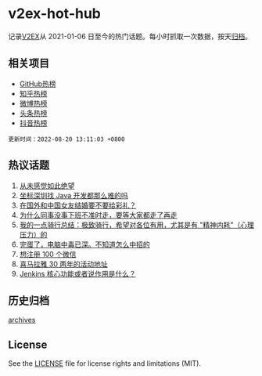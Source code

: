 # v2ex-hot-hub

 记录[V2EX](https://www.v2ex.com/)从 2021-01-06 日至今的热门话题。每小时抓取一次数据，按天[归档](archives)。
 
 ## 相关项目

- [GitHub热榜](https://github.com/lonnyzhang423/github-hot-hub)
- [知乎热榜](https://github.com/lonnyzhang423/zhihu-hot-hub)
- [微博热榜](https://github.com/lonnyzhang423/weibo-hot-hub)
- [头条热榜](https://github.com/lonnyzhang423/toutiao-hot-hub)
- [抖音热榜](https://github.com/lonnyzhang423/douyin-hot-hub)


 `更新时间：2022-08-20 13:11:03 +0800`

## 热议话题

1. [从未感觉如此绝望](https://www.v2ex.com/t/874050)
1. [坐标深圳找 Java 开发都那么难的吗](https://www.v2ex.com/t/873991)
1. [在国外和中国女友结婚要不要给彩礼？](https://www.v2ex.com/t/874131)
1. [为什么同事没事下班不准时走，要等大家都走了再走](https://www.v2ex.com/t/874028)
1. [我的一点骑行总结：极致骑行，希望对各位有用，尤其是有 "精神内耗"（心理压力）的](https://www.v2ex.com/t/873974)
1. [完蛋了，电脑中毒已深。不知道怎么中招的](https://www.v2ex.com/t/873960)
1. [想注册 100 个微信](https://www.v2ex.com/t/874110)
1. [喜马拉雅 30 两年的活动地址](https://www.v2ex.com/t/874139)
1. [Jenkins 核心功能或者说作用是什么？](https://www.v2ex.com/t/874023)

## 历史归档

[archives](archives)

## License

See the [LICENSE](LICENSE) file for license rights and limitations (MIT).
